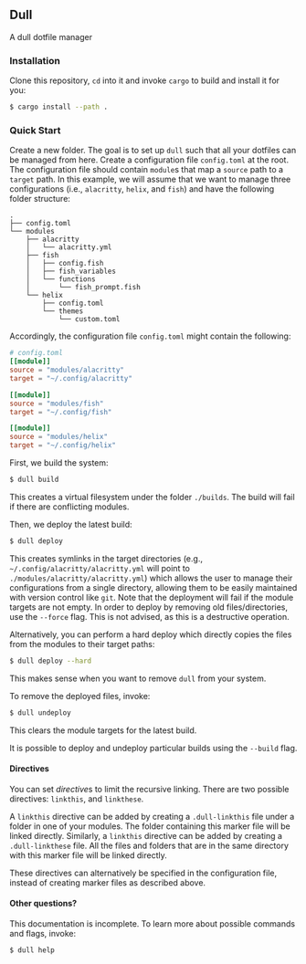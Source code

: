 ## Dull
A dull dotfile manager

### Installation
Clone this repository, `cd` into it and invoke `cargo` to build and install it for you:
```bash
$ cargo install --path .
```

### Quick Start
Create a new folder. The goal is to set up `dull` such that all your dotfiles can be managed from here. 
Create a configuration file `config.toml` at the root. The configuration file should contain `module`s that map a `source` path to a `target` path. In this example, we will assume that we want to manage three configurations (i.e., `alacritty`, `helix`, and `fish`) and have the following folder structure:
```
.
├── config.toml
└── modules
    ├── alacritty
    │   └── alacritty.yml
    ├── fish
    │   ├── config.fish
    │   ├── fish_variables
    │   └── functions
    │       └── fish_prompt.fish
    └── helix
        ├── config.toml
        └── themes
            └── custom.toml
```
Accordingly, the configuration file `config.toml` might contain the following:

```toml
# config.toml
[[module]]
source = "modules/alacritty"
target = "~/.config/alacritty"

[[module]]
source = "modules/fish"
target = "~/.config/fish"

[[module]]
source = "modules/helix"
target = "~/.config/helix"
```

First, we build the system:
```bash
$ dull build
```
This creates a virtual filesystem under the folder `./builds`. The build will fail if there are conflicting modules. 

Then, we deploy the latest build:
```bash
$ dull deploy
```

This creates symlinks in the target directories (e.g., `~/.config/alacritty/alacritty.yml` will point to `./modules/alacritty/alacritty.yml`) which allows the user to manage their configurations from a single directory, allowing them to be easily maintained with version control like `git`. 
Note that the deployment will fail if the module targets are not empty. In order to deploy by removing old files/directories, use the `--force` flag. This is not advised, as this is a destructive operation. 

Alternatively, you can perform a hard deploy which directly copies the files from the modules to their target paths:

```bash
$ dull deploy --hard
```
This makes sense when you want to remove `dull` from your system.

To remove the deployed files, invoke:
```bash
$ dull undeploy
```
This clears the module targets for the latest build. 

It is possible to deploy and undeploy particular builds using the `--build` flag.

#### Directives
You can set *directive*s to limit the recursive linking. There are two possible directives: `linkthis`, and `linkthese`.

A `linkthis` directive can be added by creating a `.dull-linkthis` file under a folder in one of your modules. The folder containing this marker file will be linked directly. Similarly, a `linkthis` directive can be added by creating a `.dull-linkthese` file. All the files and folders that are in the same directory with this marker file will be linked directly.

These directives can alternatively be specified in the configuration file, instead of creating marker files as described above.

#### Other questions?
This documentation is incomplete. To learn more about possible commands and flags, invoke:
```bash
$ dull help
```
